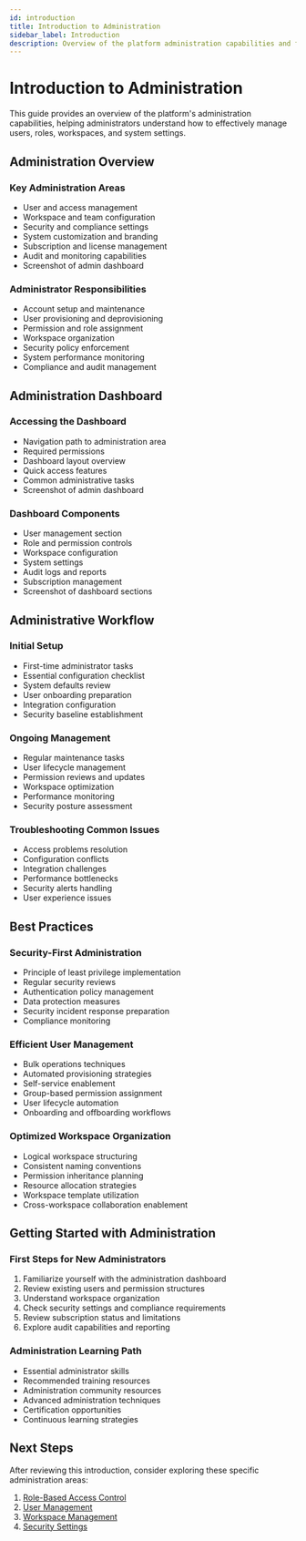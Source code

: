 ```yaml
---
id: introduction
title: Introduction to Administration
sidebar_label: Introduction
description: Overview of the platform administration capabilities and features
---
```


# Introduction to Administration

This guide provides an overview of the platform's administration capabilities, helping administrators understand how to effectively manage users, roles, workspaces, and system settings.

## Administration Overview

### Key Administration Areas
- User and access management
- Workspace and team configuration
- Security and compliance settings
- System customization and branding
- Subscription and license management
- Audit and monitoring capabilities
- Screenshot of admin dashboard

### Administrator Responsibilities
- Account setup and maintenance
- User provisioning and deprovisioning
- Permission and role assignment
- Workspace organization
- Security policy enforcement
- System performance monitoring
- Compliance and audit management

## Administration Dashboard

### Accessing the Dashboard
- Navigation path to administration area
- Required permissions
- Dashboard layout overview
- Quick access features
- Common administrative tasks
- Screenshot of admin dashboard

### Dashboard Components
- User management section
- Role and permission controls
- Workspace configuration
- System settings
- Audit logs and reports
- Subscription management
- Screenshot of dashboard sections

## Administrative Workflow

### Initial Setup
- First-time administrator tasks
- Essential configuration checklist
- System defaults review
- User onboarding preparation
- Integration configuration
- Security baseline establishment

### Ongoing Management
- Regular maintenance tasks
- User lifecycle management
- Permission reviews and updates
- Workspace optimization
- Performance monitoring
- Security posture assessment

### Troubleshooting Common Issues
- Access problems resolution
- Configuration conflicts
- Integration challenges
- Performance bottlenecks
- Security alerts handling
- User experience issues

## Best Practices

### Security-First Administration
- Principle of least privilege implementation
- Regular security reviews
- Authentication policy management
- Data protection measures
- Security incident response preparation
- Compliance monitoring

### Efficient User Management
- Bulk operations techniques
- Automated provisioning strategies
- Self-service enablement
- Group-based permission assignment
- User lifecycle automation
- Onboarding and offboarding workflows

### Optimized Workspace Organization
- Logical workspace structuring
- Consistent naming conventions
- Permission inheritance planning
- Resource allocation strategies
- Workspace template utilization
- Cross-workspace collaboration enablement

## Getting Started with Administration

### First Steps for New Administrators
1. Familiarize yourself with the administration dashboard
2. Review existing users and permission structures
3. Understand workspace organization
4. Check security settings and compliance requirements
5. Review subscription status and limitations
6. Explore audit capabilities and reporting

### Administration Learning Path
- Essential administrator skills
- Recommended training resources
- Administration community resources
- Advanced administration techniques
- Certification opportunities
- Continuous learning strategies

## Next Steps
After reviewing this introduction, consider exploring these specific administration areas:
1. [Role-Based Access Control](./rbac/role-based-access-control)
2. [User Management](./user-management)
3. [Workspace Management](./workspace-management/workspace-management-overview)
4. [Security Settings](./security-settings)
